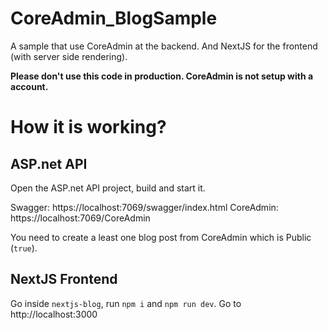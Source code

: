 # CoreAdmin_BlogSample
A sample that use CoreAdmin at the backend. And NextJS for the frontend (with server side rendering).

**Please don't use this code in production. CoreAdmin is not setup with a account.**

# How it is working?
## ASP.net API
Open the ASP.net API project, build and start it.

Swagger: https://localhost:7069/swagger/index.html
CoreAdmin: https://localhost:7069/CoreAdmin

You need to create a least one blog post from CoreAdmin which is Public (`true`).

## NextJS Frontend
Go inside `nextjs-blog`, run `npm i` and `npm run dev`.
Go to http://localhost:3000
